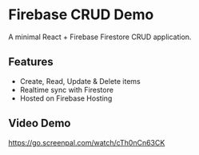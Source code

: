 

# Firebase CRUD Demo

A minimal React + Firebase Firestore CRUD application.

## Features
- Create, Read, Update & Delete items
- Realtime sync with Firestore
- Hosted on Firebase Hosting

## Video Demo
https://go.screenpal.com/watch/cTh0nCn63CK

